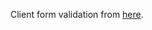 Client form validation from [here](https://developer.mozilla.org/en-US/docs/Learn/Forms/Test_your_skills:_Form_validation).